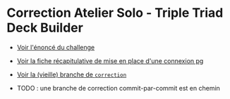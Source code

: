# Correction Atelier Solo - Triple Triad Deck Builder

- [Voir l'énoncé du challenge](./docs/challenge.md)
- [Voir la fiche récapitulative de mise en place d'une connexion pg](./docs/connexion-pg.md)

- [Voir la (vieille) branche de `correction`](https://github.com/O-clock-Cassini/S04-TT-deck-builder/tree/correction)
- TODO : une branche de correction commit-par-commit est en chemin
